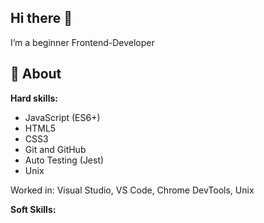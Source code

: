 ## Hi there 👋
I’m a beginner Frontend-Developer

## 🤔 About
**Hard skills:**  
- JavaScript (ES6+)
- HTML5
- CSS3
- Git and GitHub
- Auto Testing (Jest)
- Unix

Worked in: Visual Studio, VS Code, Chrome DevTools, Unix

**Soft Skills:**

<!--
**MeJlukc/MeJlukc** is a ✨ _special_ ✨ repository because its `README.md` (this file) appears on your GitHub profile.

Here are some ideas to get you started:

- 🔭 I’m currently working on ...
- 🌱 I’m currently learning ...
- 👯 I’m looking to collaborate on ...
- 🤔 I’m looking for help with ...
- 💬 Ask me about ...
- 📫 How to reach me: ...
- 😄 Pronouns: ...
- ⚡ Fun fact: ...
-->
